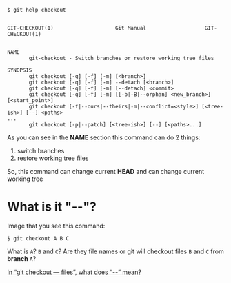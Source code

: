 ```
$ git help checkout


GIT-CHECKOUT(1)                    Git Manual                   GIT-CHECKOUT(1)


NAME
       git-checkout - Switch branches or restore working tree files

SYNOPSIS
       git checkout [-q] [-f] [-m] [<branch>]
       git checkout [-q] [-f] [-m] --detach [<branch>]
       git checkout [-q] [-f] [-m] [--detach] <commit>
       git checkout [-q] [-f] [-m] [[-b|-B|--orphan] <new_branch>] [<start_point>]
       git checkout [-f|--ours|--theirs|-m|--conflict=<style>] [<tree-ish>] [--] <paths>
...
       git checkout [-p|--patch] [<tree-ish>] [--] [<paths>...]
```

As you can see in the **NAME** section this command can do 2 things:

1. switch branches
2. restore working tree files

So, this command can change current **HEAD** and can change current working tree

# What is it "--"?

Image that you see this command:

```
$ git checkout A B C
```

What is `A`? `B` and `C`? Are they file names or git will checkout files `B` and `C` from **branch** `A`?

[In “git checkout — files”, what does “--” mean?](https://stackoverflow.com/a/2531228/2374209)

